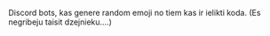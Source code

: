 Discord bots, kas genere random emoji no tiem kas ir ielikti koda.
(Es negribeju taisit dzejnieku....)
